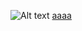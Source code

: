 ![Alt text](https://robertgraham.files.wordpress.com/2016/03/make-love-not-war-shirt.jpg)
[aaaa](http://bongdaso.com)